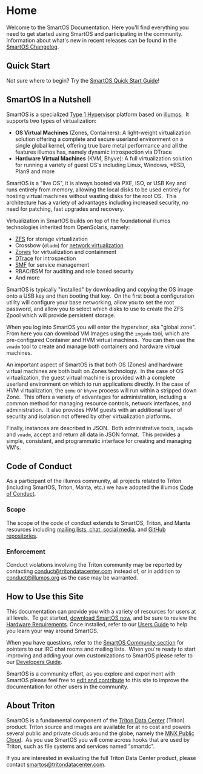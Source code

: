 # Home

Welcome to the SmartOS Documentation. Here you'll find everything
you need to get started using SmartOS and participating in the
community. Information about what's new in recent releases can be
found in the [SmartOS Changelog][smartos-changelog].

[smartos-changelog]: https://us-central.manta.mnx.io/Joyent_Dev/public/SmartOS/smartos.html

## Quick Start

Not sure where to begin? Try the
[SmartOS Quick Start Guide][smartos-qs]!

[smartos-qs]: smartos-quick-start-guide.md

## SmartOS In a Nutshell

SmartOS is a specialized [Type 1 Hypervisor][type1-vmm] platform
based on [illumos][illumos].  It supports two types of virtualization:

[type1-vmm]: http://en.wikipedia.org/wiki/Hypervisor
[illumos]: https://illumos.org

- **OS Virtual Machines** (Zones, Containers): A light-weight virtualization
  solution offering a complete and secure userland environment
  on a single global kernel, offering true bare metal performance
  and all the features illumos has, namely dynamic introspection
  via DTrace
- **Hardware Virtual Machines** (KVM, Bhyve): A full virtualization
  solution for running a variety of guest OS's including Linux,
  Windows, \*BSD, Plan9 and more

SmartOS is a "live OS", it is always booted via PXE, ISO, or USB
Key and runs entirely from memory, allowing the local disks to be
used entirely for hosting virtual machines without wasting disks
for the root OS.  This architecture has a variety of advantages
including increased security, no need for patching, fast upgrades
and recovery.

Virtualization in SmartOS builds on top of the foundational illumos
technologies inherited from OpenSolaris, namely:

- [ZFS][zfs] for storage virtualization
- Crossbow (`dladm`) for [network virtualization][networking]
- [Zones][zones] for virtualization and containment
- [DTrace][dtrace] for introspection
- [SMF][smf] for service management
- RBAC/BSM for auditing and role based security
- And more

[zfs]: zfs.md
[networking]: networking-and-network-virtualization.md
[zones]: smartos-virtualization.md
[dtrace]: dtrace.md
[smf]: basic-smf-commands.md

SmartOS is typically "installed" by downloading and copying the OS
image onto a USB key and then booting that key.  On the first boot
a configuration utility will configure your base networking, allow
you to set the root password, and allow you to select which disks
to use to create the ZFS Zpool which will provide persistent storage.

When you log into SmartOS you will enter the hypervisor, aka "global zone".
From here you can download VM Images using the `imgadm` tool, which are
pre-configured Container and HVM virtual machines.  You can then use the
`vmadm` tool to create and manage both containers and hardware virtual
machines.

An important aspect of SmartOS is that both OS (Zones) and hardware
virtual machines are both built on Zones technology.  In the case
of OS virtualization, the guest virtual machine is provided with a
complete userland environment on which to run applications directly.
In the case of HVM virtualization, the `qemu` or `bhyve`  process
will run within a stripped down Zone.  This offers a variety of
advantages for administration, including a common method for managing
resource controls, network interfaces, and administration.  It also
provides HVM guests with an additional layer of security and isolation
not offered by other virtualization platforms.

Finally, instances are described in JSON.  Both administrative
tools, `imgadm` and `vmadm`, accept and return all data in JSON
format.  This provides a simple, consistent, and programmatic
interface for creating and managing VM's.

## Code of Conduct

As a participant of the illumos community, all projects related to Triton
(including SmartOS, Triton, Manta, etc.) we have adopted the illumos
[Code of Conduct][coc].

[coc]: CODE_OF_CONDUCT.md

### Scope

The scope of the code of conduct extends to SmartOS, Triton, and Manta resources
including [mailing lists, chat, social media][soc], and
[GitHub repositories][gh].

[soc]: mailing-lists-and-irc.md
[gh]: https://github.com/TritonDataCenter/

### Enforcement

Conduct violations involving the Triton community may be reported by contacting
<conduct@tritondatacenter.com> instead of, or in addition to
<conduct@illumos.org> as the case may be warranted.

## How to Use this Site

This documentation can provide you with a variety of resources for users at
all levels.  To get started, [download SmartOS now](download-smartos.md),
and be sure to review the [Hardware Requirements](hardware-requirements.md).
Once installed, refer to our [Users Guide](smartos-users-guide.md) to help
you learn your way around SmartOS.

When you have questions, refer to the
[SmartOS Community section](mailing-lists-and-irc.md) for pointers to
our IRC chat rooms and mailing lists.  When you're ready to start
improving and adding your own customizations to SmartOS please refer to our
[Developers Guide](smartos-developers-guide.md).

SmartOS is a community effort, as you explore and experiment with
SmartOS please feel free to [edit and contribute][src] to this site to
improve the documentation for other users in the community.

[src]: https://github.com/TritonDataCenter/smartos-docs/

## About Triton

SmartOS is a fundamental component of the
[Triton Data Center](http://www.tritondatacenter.com/triton/) (Triton) product.
Triton source and images are available for at no cost and powers several
public and private clouds around the globe, namely the
[MNX Public Cloud](http://mnx.io).  As you use SmartOS you
will come across hooks that are used by Triton, such as file systems
and services named "smartdc".

If you are interested in evaluating the full Triton Data Center
product, please contact <smartos@tritondatacenter.com>.

